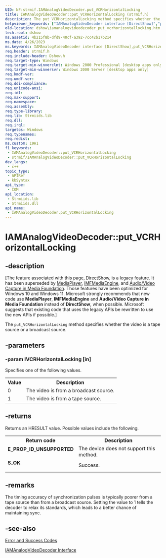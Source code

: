 ```yaml
---
UID: NF:strmif.IAMAnalogVideoDecoder.put_VCRHorizontalLocking
title: IAMAnalogVideoDecoder::put_VCRHorizontalLocking (strmif.h)
description: The put_VCRHorizontalLocking method specifies whether the video is a tape source or a broadcast source.
helpviewer_keywords: ["IAMAnalogVideoDecoder interface [DirectShow]","put_VCRHorizontalLocking method","IAMAnalogVideoDecoder.put_VCRHorizontalLocking","IAMAnalogVideoDecoder::put_VCRHorizontalLocking","IAMAnalogVideoDecoderput_VCRHorizontalLocking","dshow.iamanalogvideodecoder_put_vcrhorizontallocking","put_VCRHorizontalLocking","put_VCRHorizontalLocking method [DirectShow]","put_VCRHorizontalLocking method [DirectShow]","IAMAnalogVideoDecoder interface","strmif/IAMAnalogVideoDecoder::put_VCRHorizontalLocking"]
old-location: dshow\iamanalogvideodecoder_put_vcrhorizontallocking.htm
tech.root: dshow
ms.assetid: 4b215f8b-dfd9-40cf-a392-7cc42b17b214
ms.date: 4/26/2023
ms.keywords: IAMAnalogVideoDecoder interface [DirectShow],put_VCRHorizontalLocking method, IAMAnalogVideoDecoder.put_VCRHorizontalLocking, IAMAnalogVideoDecoder::put_VCRHorizontalLocking, IAMAnalogVideoDecoderput_VCRHorizontalLocking, dshow.iamanalogvideodecoder_put_vcrhorizontallocking, put_VCRHorizontalLocking, put_VCRHorizontalLocking method [DirectShow], put_VCRHorizontalLocking method [DirectShow],IAMAnalogVideoDecoder interface, strmif/IAMAnalogVideoDecoder::put_VCRHorizontalLocking
req.header: strmif.h
req.include-header: Dshow.h
req.target-type: Windows
req.target-min-winverclnt: Windows 2000 Professional [desktop apps only]
req.target-min-winversvr: Windows 2000 Server [desktop apps only]
req.kmdf-ver: 
req.umdf-ver: 
req.ddi-compliance: 
req.unicode-ansi: 
req.idl: 
req.max-support: 
req.namespace: 
req.assembly: 
req.type-library: 
req.lib: Strmiids.lib
req.dll: 
req.irql: 
targetos: Windows
req.typenames: 
req.redist: 
ms.custom: 19H1
f1_keywords:
 - IAMAnalogVideoDecoder::put_VCRHorizontalLocking
 - strmif/IAMAnalogVideoDecoder::put_VCRHorizontalLocking
dev_langs:
 - c++
topic_type:
 - APIRef
 - kbSyntax
api_type:
 - COM
api_location:
 - Strmiids.lib
 - Strmiids.dll
api_name:
 - IAMAnalogVideoDecoder.put_VCRHorizontalLocking
---
```


# IAMAnalogVideoDecoder::put_VCRHorizontalLocking


## -description

\[The feature associated with this page, [DirectShow](/windows/win32/directshow/directshow), is a legacy feature. It has been superseded by [MediaPlayer](/uwp/api/Windows.Media.Playback.MediaPlayer), [IMFMediaEngine](/windows/win32/api/mfmediaengine/nn-mfmediaengine-imfmediaengine), and [Audio/Video Capture in Media Foundation](windows/win32/medfound/audio-video-capture-in-media-foundation). Those features have been optimized for Windows 10 and Windows 11. Microsoft strongly recommends that new code use **MediaPlayer**, **IMFMediaEngine** and **Audio/Video Capture in Media Foundation** instead of **DirectShow**, when possible. Microsoft suggests that existing code that uses the legacy APIs be rewritten to use the new APIs if possible.\]

The <code>put_VCRHorizontalLocking</code> method specifies whether the video is a tape source or a broadcast source.

## -parameters

### -param lVCRHorizontalLocking [in]

Specifies one of the following values.

<table>
<tr>
<th>Value
                </th>
<th>Description
                </th>
</tr>
<tr>
<td>0</td>
<td>The video is from a broadcast source.</td>
</tr>
<tr>
<td>1</td>
<td>The video is from a tape source.</td>
</tr>
</table>

## -returns

Returns an HRESULT value. Possible values include the following.

<table>
<tr>
<th>Return code</th>
<th>Description</th>
</tr>
<tr>
<td width="40%">
<dl>
<dt><b>E_PROP_ID_UNSUPPORTED</b></dt>
</dl>
</td>
<td width="60%">
The device does not support this method.

</td>
</tr>
<tr>
<td width="40%">
<dl>
<dt><b>S_OK</b></dt>
</dl>
</td>
<td width="60%">
Success.

</td>
</tr>
</table>

## -remarks

The timing accuracy of synchronization pulses is typically poorer from a tape source than from a broadcast source. Setting the value to 1 tells the decoder to relax its standards, which leads to a better chance of maintaining sync.

## -see-also

<a href="/windows/desktop/DirectShow/error-and-success-codes">Error and Success Codes</a>



<a href="/windows/desktop/api/strmif/nn-strmif-iamanalogvideodecoder">IAMAnalogVideoDecoder Interface</a>